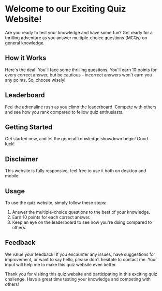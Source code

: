 # Welcome to our Exciting Quiz Website!

Are you ready to test your knowledge and have some fun? Get ready for a thrilling adventure as you answer multiple-choice questions (MCQs) on general knowledge.

## How it Works

Here's the deal: You'll face some thrilling questions. You'll earn 10 points for every correct answer, but be cautious - incorrect answers won't earn you any points. So, choose wisely!

## Leaderboard

Feel the adrenaline rush as you climb the leaderboard. Compete with others and see how you rank compared to fellow quiz enthusiasts.

## Getting Started

Get started now, and let the general knowledge showdown begin! Good luck!

## Disclaimer

This website is fully responsive, feel free to use it both on desktop and mobile.

## Usage

To use the quiz website, simply follow these steps:

1. Answer the multiple-choice questions to the best of your knowledge.
2. Earn 10 points for each correct answer.
3. Keep an eye on the leaderboard to see how you're doing compared to others.

## Feedback

We value your feedback! If you encounter any issues, have suggestions for improvement, or want to say hello, please don't hesitate to contact me. Your input will help me to make this quiz website even better.

Thank you for visiting this quiz website and participating in this exciting quiz challenge. Have a great time testing your knowledge and competing with others!


